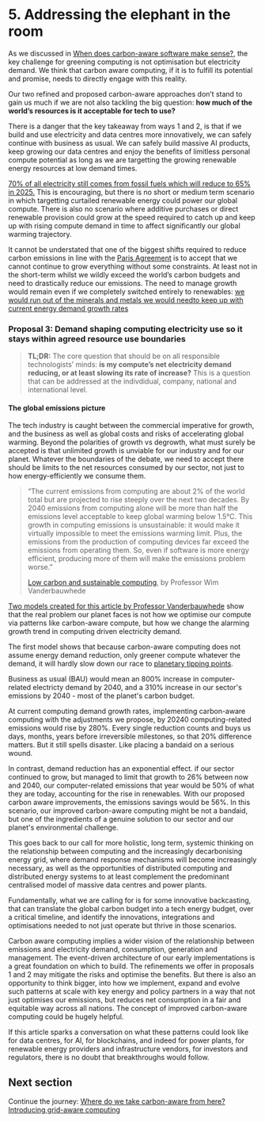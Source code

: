 # 5. Addressing the elephant in the room

As we discussed in [When does carbon-aware software make sense?](when-does-carbon-aware-make-sense.md), the key challenge for greening computing is not optimisation but electricity demand. We think that carbon aware computing, if it is to fulfill its potential and promise, needs to directly engage with this reality.

Our two refined and proposed carbon-aware approaches don’t stand to gain us much if we are not also tackling the big question: **how much of the world’s resources is it acceptable for tech to use?**

There is a danger that the key takeaway from ways 1 and 2, is that if we build and use electricity and data centres more innovatively, we can safely continue with business as usual. We can safely build massive AI products, keep growing our data centres and enjoy the benefits of limitless personal compute potential as long as we are targetting the growing renewable energy resources at low demand times.

<a href="https://www.iea.org/reports/electricity-market-report-2023/executive-summary">70% of all electricity still comes from fossil fuels which will reduce to 65% in 2025.</a> This is encouraging, but there is no short or medium term scenario in which targetting curtailed renewable energy could power our global compute. There is also no scenario where additive purchases or direct renewable provision could grow at the speed required to catch up and keep up with rising compute demand in time to affect significantly our global warming trajectory. 

It cannot be understated that one of the biggest shifts required to reduce carbon emissions in line with the <a href="https://en.wikipedia.org/wiki/Paris_Agreement">Paris Agreement</a> is to accept that we cannot continue to grow everything without some constraints. At least not in the short-term whilst we wildly exceed the world’s carbon budgets and need to drastically reduce our emissions. The need to manage growth would remain even if we completely switched entirely to renewables: <a href="https://www.mdpi.com/2079-9276/8/1/29">we would run out of the minerals and metals we would needto keep up with current energy demand growth rates</a> 

### Proposal 3: Demand shaping computing electricity use so it stays within agreed resource use boundaries

> **TL;DR:** The core question that should be on all responsible technologists’ minds: **is my compute’s net electricity demand reducing, or at least slowing its rate of increase?** This is a question that can be addressed at the indivdidual, company, national and international level. 

#### The global emissions picture

The tech industry is caught between the commercial imperative for growth, and the business as well as global costs and risks of accelerating global warming. Beyond the polarities of growth vs degrowth, what must surely be accepted is that unlimited growth is unviable for our industry and for our planet. Whatever the boundaries of the debate, we need to accept there should be limits to the net resources consumed by our sector, not just to how energy-efficiently we consume them. 


> “The current emissions from computing are about 2% of the world total but are projected to rise steeply over the next two decades. By 2040 emissions from computing alone will be more than half the emissions level acceptable to keep global warming below 1.5°C. This growth in computing emissions is unsustainable: it would make it virtually impossible to meet the emissions warming limit. Plus, the emissions from the production of computing devices far exceed the emissions from operating them. So, even if software is more energy efficient, producing more of them will make the emissions problem worse.” 
>
> <a href="https://www.dcs.gla.ac.uk/~wim//low-carbon-computing/index.html">Low carbon and sustainable computing</a>, by Professor Wim Vanderbauwhede

<a href="https://docs.google.com/spreadsheets/d/e/2PACX-1vSd8nYugza3UjPaG8Y6DP8Fufq4JxWDDn8cdSQXq7KyfeXkbLvc3XC9uDxyXr5dkA/pubhtml">Two models created for this article by Professor Vanderbauwhede</a> show that the real problem our planet faces is not how we optimise our compute via patterns like carbon-aware compute, but how we change the alarming growth trend in computing driven electricity demand. 

The first model shows that because carbon-aware computing does not assume energy demand reduction, only greener compute whatever the demand, it will hardly slow down our race to <a href="https://en.wikipedia.org/wiki/Tipping_points_in_the_climate_system">planetary tipping points</a>.

Business as usual (BAU) would mean an 800% increase in computer-related electricty demand by 2040, and a 310% increase in our sector's emissions by 2040 - most of the planet's carbon budget. 

At current computing demand growth rates, implementing carbon-aware computing with the adjustments we propose, by 20240 computing-related emissions would rise by 280%. Every single reduction counts and buys us days, months, years before irreversible milestones, so that 20% difference matters. But it still spells disaster. Like placing a bandaid on a serious wound.

In contrast, demand reduction has an exponential effect. if our sector continued to grow, but managed to limit that growth to 26% between now and 2040, our computer-related emissions that year would be 50% of what they are today, accounting for the rise in renewables. With our proposed carbon aware improvements, the emissions savings would be 56%. In this scenario, our improved carbon-aware computing might be not a bandaid, but one of the ingredients of a genuine solution to our sector and our planet's environmental challenge. 

This goes back to our call for more holistic, long term, systemic thinking on the relationship between computing and the increasingly decarbonising energy grid, where demand response mechanisms will become increasingly necessary, as well as the opportunities of distributed computing and distributed energy systems to at least complement the predominant centralised model of massive data centres and power plants.

Fundamentally, what we are calling for is for some innovative backcasting, that can translate the global carbon budget into a tech energy budget, over a critical timeline, and identify the innovations, integrations and optimisations needed to not just operate but thrive in those scenarios. 

Carbon aware computing implies a wider vision of the relationship between emissions and electricity demand, consumption, generation and management. The event-driven architecture of our early implementations is a great foundation on which to build. The refinements we offer in proposals 1 and 2 may mitigate the risks and optimise the benefits. But there is also an opportunity to think bigger, into how we implement, expand and evolve such patterns at scale with key energy and policy partners in a way that not just optimises our emissions, but reduces net consumption in a fair and equitable way across all nations. The concept of improved carbon-aware computing could be hugely helpful. 

If this article sparks a conversation on what these patterns could look like for data centres, for AI, for blockchains, and indeed for power plants, for renewable energy providers and infrastructure vendors, for investors and regulators, there is no doubt that breakthroughs would follow.




## Next section
Continue the journey: [Where do we take carbon-aware from here? Introducing grid-aware computing](grid-aware-computing.md)